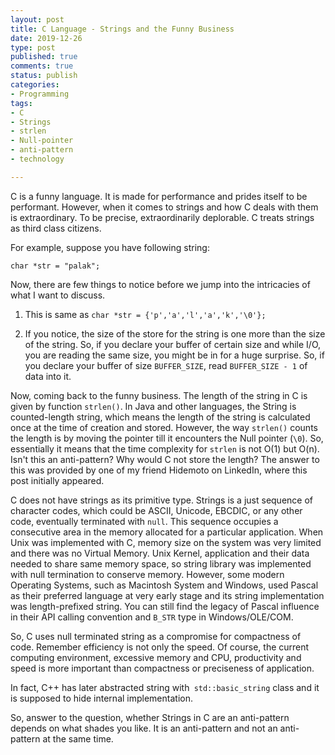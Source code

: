 ```yaml
---
layout: post
title: C Language - Strings and the Funny Business
date: 2019-12-26 
type: post
published: true
comments: true
status: publish
categories:
- Programming
tags:
- C
- Strings
- strlen
- Null-pointer
- anti-pattern
- technology

---
```


C is a funny language. It is made for performance and prides itself to be performant. However, when it comes to strings and how C deals with them is extraordinary. To be precise, extraordinarily deplorable. C treats strings as third class citizens.

For example, suppose you have  following string:

```char *str = "palak";```

Now, there are few things to notice before we jump into the intricacies of what I want to discuss.
1. This is same as 
 ```char *str = {'p','a','l','a','k','\0'};```

2. If you notice, the size of the store for the string is one more than the size of the string. So, if you declare your buffer of certain size and while I/O, you are reading the same size, you might be in for a huge surprise. So, if you declare your  buffer of size `BUFFER_SIZE`, read `BUFFER_SIZE - 1` of data into it.

Now, coming back to the funny business. The length of the string in C is given by function `strlen()`. In Java and other languages, the String is counted-length string, which means the length of the string is calculated once at the time of creation and stored.  However, the way `strlen()` counts the length is by moving the pointer till it encounters the Null pointer (`\0`). So, essentially it means that the time complexity for `strlen` is not O(1) but O(n). Isn't this an anti-pattern? Why would C not store the length? The answer to this was provided by one of my friend Hidemoto on LinkedIn, where this post initially appeared.

  C does not have strings as its primitive type.  Strings is a just sequence of character codes, which could be ASCII, Unicode, EBCDIC, or any other code, eventually terminated with `null`. This sequence occupies a consecutive area in the memory allocated for a particular application. When Unix was implemented with C, memory size on the system was very limited and there was no Virtual Memory.  Unix Kernel, application and their data needed to share same memory space, so string library was implemented with null termination to conserve memory.  However, some modern Operating Systems, such as Macintosh System and  Windows, used Pascal as their preferred language at very early stage and its string implementation was length-prefixed string.  You can still find the legacy of Pascal influence in their API calling convention and `B_STR` type in Windows/OLE/COM.

So, C uses null terminated string as a compromise for compactness of code. Remember efficiency is not only the speed.  Of course, the current computing environment, excessive memory and CPU, productivity and speed is more important than compactness or preciseness of application.

In fact, C++  has later abstracted string with` std::basic_string` class and it is supposed to hide internal implementation.

So, answer to the question, whether Strings in C are an anti-pattern depends on what shades you like. It is an anti-pattern and not an anti-pattern at the same time. 
